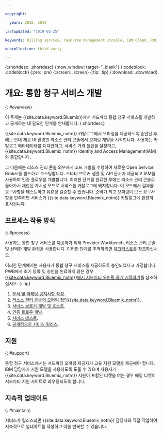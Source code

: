 ```yaml
---

copyright:

  years: 2018, 2019

lastupdated: "2019-02-25"

keywords: billing service, resource management console, IBM Cloud, RMC, 

subcollection: third-party

---
```


{:shortdesc: .shortdesc}
{:new_window: target="_blank"}
{:codeblock: .codeblock}
{:pre: .pre}
{:screen: .screen}
{:tip: .tip}
{:download: .download}

# 개요: 통합 청구 서비스 개발
{: #overview}

이 주제는 {{site.data.keyword.Bluemix}}에서 서드파티 통합 청구 서비스를 개발하고 공개하는 데 필요한 단계를 안내합니다. 
{:shortdesc}

{{site.data.keyword.Bluemix_notm}} 카탈로그에서 오퍼링을 제공하도록 승인된 후에는 안내 제공 UI 환경인 리소스 관리 콘솔에서 오퍼링 개발을 시작합니다. 사용자는 카탈로그 메타데이터를 디자인하고, 서비스 가격 플랜을 설정하고, {{site.data.keyword.Bluemix_notm}} Identity and Access Management(IAM)와 통합합니다. 

그 다음에는 리소스 관리 콘솔 외부에서 코드 개발을 수행하여 새로운 Open Service Broker를 빌드하고 호스팅합니다. 스타터 브로커 샘플 및 API 문서가 제공되고 IAM을 사용하여 인증 플로우를 개발합니다. 이러한 단계를 완료한 후에는 리소스 관리 콘솔로 돌아가서 제한된 가시성 모드로 서비스를 카탈로그에 배치합니다. 이 모드에서 결과물 요구사항을 테스트하고 유효성 검증할 수 있습니다. 준비가 되고 오퍼링이 모든 요구사항을 만족하면 서비스가 {{site.data.keyword.Bluemix_notm}} 카탈로그에 완전히 표시됩니다.


## 프로세스 작동 방식
{: #process}

사용자는 통합 청구 서비스를 제공하기 위해 Provider Workbench, 리소스 관리 콘솔 및 선택한 개발 환경을 사용합니다. 이러한 단계를 추적하려면 [체크리스트](/docs/third-party?topic=third-party-checklist#checklist)를 참조하십시오.

이러한 단계에서는 사용자가 통합 청구 서비스를 제공하도록 승인되었다고 가정합니다. PWB에서 초기 등록 및 승인을 완료하지 않은 경우 [{{site.data.keyword.Bluemix_notm}}에서 서드파티 오퍼링 공개 시작하기](/docs/third-party/index.md?topic=third-party-get-started#get-started)를 참조하십시오.
{: tip}

1. [문서 및 마케팅 공지사항 작성](/docs/third-party?topic=third-party-content-tasks#content-tasks).
2. [리소스 관리 콘솔의 오퍼링 정의{{site.data.keyword.Bluemix_notm}}](/docs/third-party?topic=third-party-step2-define#step2-define).
3. [서비스 브로커 개발 및 호스트](/docs/third-party?topic=third-party-step3-osb#step3-osb).
4. [인증 플로우 개발](/docs/third-party?topic=third-party-step4-iam#step4-iam).
5. [서비스 테스트](/docs/third-party?topic=third-party-step5-pubtest#step5-pubtest).
6. [공개적으로 서비스 릴리스](/docs/third-party?topic=third-party-public-releasing#public-releasing).

## 지원
{: #support}

통합 청구 서비스에서는 서드파티 오퍼링 제공자가 고유 지원 모델을 제공해야 합니다. IBM 담당자가 지원 모델을 사용하도록 도울 수 있으며 사용자가 {{site.data.keyword.Bluemix_notm}} 지원이 포함된 티켓을 여는 경우 해당 티켓이 서드파티 지원 사이트로 라우팅되도록 합니다.

## 지속적 업데이트
{: #maintain}

서비스가 릴리스되면 {{site.data.keyword.Bluemix_notm}} 담당자와 직접 작업하여 지속적으로 업데이트를 작성하고 이를 반복할 수 있습니다.




